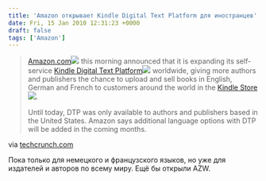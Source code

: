 ```yaml
---
title: 'Amazon открывает Kindle Digital Text Platform для иностранцев'
date: Fri, 15 Jan 2010 12:31:23 +0000
draft: false
tags: ['Amazon']
---
```


> [Amazon.com![](http://i.ixnp.com/images/v6.19/t.gif)](http://Amazon.com) this morning announced that it is expanding its self-service [Kindle Digital Text Platform![](http://i.ixnp.com/images/v6.19/t.gif)](http://dtp.amazon.com) worldwide, giving more authors and publishers the chance to upload and sell books in English, German and French to customers around the world in the [Kindle Store![](http://i.ixnp.com/images/v6.19/t.gif)](http://www.amazon.com/kindlestore).
> 
> Until today, DTP was only available to authors and publishers based in the United States. Amazon says additional language options with DTP will be added in the coming months.

via [techcrunch.com](http://www.techcrunch.com/2010/01/15/amazon-kindle-digital-text-platform/)

Пока только для немецкого и французского языков, но уже для издателей и авторов по всему миру. Ещё бы открыли AZW.